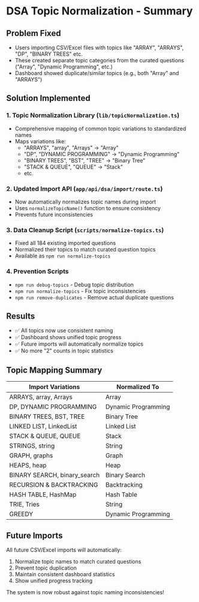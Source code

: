 # DSA Topic Normalization - Summary

## Problem Fixed
- Users importing CSV/Excel files with topics like "ARRAY", "ARRAYS", "DP", "BINARY TREES" etc.
- These created separate topic categories from the curated questions ("Array", "Dynamic Programming", etc.)
- Dashboard showed duplicate/similar topics (e.g., both "Array" and "ARRAYS")

## Solution Implemented

### 1. Topic Normalization Library (`lib/topicNormalization.ts`)
- Comprehensive mapping of common topic variations to standardized names
- Maps variations like:
  - "ARRAYS", "array", "Arrays" → "Array"
  - "DP", "DYNAMIC PROGRAMMING" → "Dynamic Programming" 
  - "BINARY TREES", "BST", "TREE" → "Binary Tree"
  - "STACK & QUEUE", "QUEUE" → "Stack"
  - etc.

### 2. Updated Import API (`app/api/dsa/import/route.ts`)
- Now automatically normalizes topic names during import
- Uses `normalizeTopicName()` function to ensure consistency
- Prevents future inconsistencies

### 3. Data Cleanup Script (`scripts/normalize-topics.ts`)
- Fixed all 184 existing imported questions
- Normalized their topics to match curated question topics
- Available as `npm run normalize-topics`

### 4. Prevention Scripts
- `npm run debug-topics` - Debug topic distribution
- `npm run normalize-topics` - Fix topic inconsistencies
- `npm run remove-duplicates` - Remove actual duplicate questions

## Results
- ✅ All topics now use consistent naming
- ✅ Dashboard shows unified topic progress
- ✅ Future imports will automatically normalize topics
- ✅ No more "2" counts in topic statistics

## Topic Mapping Summary
| Import Variations | Normalized To |
|------------------|---------------|
| ARRAYS, array, Arrays | Array |
| DP, DYNAMIC PROGRAMMING | Dynamic Programming |
| BINARY TREES, BST, TREE | Binary Tree |
| LINKED LIST, LinkedList | Linked List |
| STACK & QUEUE, QUEUE | Stack |
| STRINGS, string | String |
| GRAPH, graphs | Graph |
| HEAPS, heap | Heap |
| BINARY SEARCH, binary_search | Binary Search |
| RECURSION & BACKTRACKING | Backtracking |
| HASH TABLE, HashMap | Hash Table |
| TRIE, Tries | String |
| GREEDY | Dynamic Programming |

## Future Imports
All future CSV/Excel imports will automatically:
1. Normalize topic names to match curated questions
2. Prevent topic duplication
3. Maintain consistent dashboard statistics
4. Show unified progress tracking

The system is now robust against topic naming inconsistencies!
